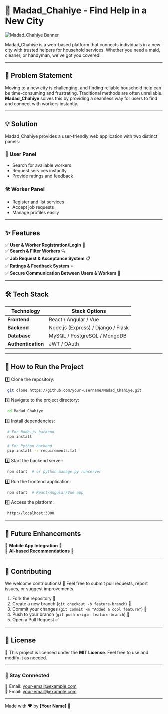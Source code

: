 # 🚀 Madad_Chahiye - Find Help in a New City

![Madad_Chahiye Banner](https://your-image-url.com/banner.png)  

Madad_Chahiye is a web-based platform that connects individuals in a new city with trusted helpers for household services. Whether you need a maid, cleaner, or handyman, we've got you covered!  

---

## 📌 Problem Statement

Moving to a new city is challenging, and finding reliable household help can be time-consuming and frustrating. Traditional methods are often unreliable. **Madad_Chahiye** solves this by providing a seamless way for users to find and connect with workers instantly.

---

## 💡 Solution

Madad_Chahiye provides a user-friendly web application with two distinct panels:

### 👥 **User Panel**
- Search for available workers
- Request services instantly
- Provide ratings and feedback

### 🛠 **Worker Panel**
- Register and list services
- Accept job requests
- Manage profiles easily

---

## ✨ Features

✅ **User & Worker Registration/Login** 🔐  
✅ **Search & Filter Workers** 🔍  
✅ **Job Request & Acceptance System** 📋  
✅ **Ratings & Feedback System** ⭐  
✅ **Secure Communication Between Users & Workers** 💬  

---

## 🛠️ Tech Stack

| Technology      | Stack Options |
|---------------|--------------|
| **Frontend** | React / Angular / Vue |
| **Backend**  | Node.js (Express) / Django / Flask |
| **Database** | MySQL / PostgreSQL / MongoDB |
| **Authentication** | JWT / OAuth |

---

## 🚀 How to Run the Project

1️⃣ Clone the repository:
```sh
 git clone https://github.com/your-username/Madad_Chahiye.git
```

2️⃣ Navigate to the project directory:
```sh
 cd Madad_Chahiye
```

3️⃣ Install dependencies:
```sh
 # For Node.js backend
 npm install
 
 # For Python backend
 pip install -r requirements.txt
```

4️⃣ Start the backend server:
```sh
 npm start  # or python manage.py runserver
```

5️⃣ Run the frontend application:
```sh
 npm start  # React/Angular/Vue app
```

6️⃣ Access the platform:
```sh
 http://localhost:3000
```

---

## 🚀 Future Enhancements

🔹 **Mobile App Integration** 📱  
🔹 **AI-based Recommendations** 🤖  

---

## 🤝 Contributing

We welcome contributions! 🚀 Feel free to submit pull requests, report issues, or suggest improvements. 

1. Fork the repository 📌  
2. Create a new branch (`git checkout -b feature-branch`) 🌱  
3. Commit your changes (`git commit -m "Added a cool feature"`) 🎯  
4. Push to your branch (`git push origin feature-branch`) 🚀  
5. Open a Pull Request ✅  

---

## 📜 License

📝 This project is licensed under the **MIT License**. Feel free to use and modify it as needed.  

---

### 🔗 Stay Connected
📧 Email: [your-email@example.com](ahamadwork2426@gmail.com)  
📧 Email: [your-email@example.com](lupoorvi09@gmail.com)  

---

Made with ❤️ by **[Your Name]** 🚀
